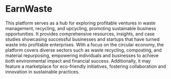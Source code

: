 # EarnWaste
This platform serves as a hub for exploring profitable ventures in waste management, recycling, and upcycling, promoting sustainable business opportunities. It provides comprehensive resources, insights, and case studies showcasing successful businesses and startups that have turned waste into profitable enterprises. With a focus on the circular economy, the platform covers diverse sectors such as waste recycling, composting, and material repurposing, empowering individuals and businesses to achieve both environmental impact and financial success. Additionally, it may feature a marketplace for eco-friendly initiatives, fostering collaboration and innovation in sustainable practices.

